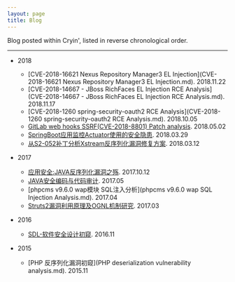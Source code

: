 ```yaml
---
layout: page
title: Blog
---
```


Blog posted within Cryin', listed in reverse chronological order.


---
* 2018
  * [CVE-2018-16621 Nexus Repository Manager3 EL Injection](CVE-2018-16621 Nexus Repository Manager3 EL Injection.md). 2018.11.22
  * [CVE-2018-14667 - JBoss RichFaces EL Injection RCE Analysis](CVE-2018-14667 - JBoss RichFaces EL Injection RCE Analysis.md). 2018.11.17
  * [CVE-2018-1260 spring-security-oauth2 RCE Analysis](CVE-2018-1260 spring-security-oauth2 RCE Analysis.md). 2018.10.05
  * [GitLab web hooks SSRF(CVE-2018-8801) Patch analysis](GitLab_web_hooks_SSRF_Patch_analysis.md). 2018.05.02
  * [SpringBoot应用监控Actuator使用的安全隐患](springboot_actuator_security_tips.md). 2018.03.29
  * [从S2-052补丁分析Xstream反序列化漏洞修复方案](Fix-xstream-object-deserialization-via-White-Listing.md). 2018.03.12
* 2017
  * [应用安全:JAVA反序列化漏洞之殇](secure-development-java-deserialization-vulnerability.md). 2017.10.12
  * [JAVA安全编码与代码审计](JAVA-Static-Code-Audit-and-Analysis.md). 2017.05 
  * [phpcms v9.6.0 wap模块 SQL注入分析](phpcms v9.6.0 wap SQL Injection Analysis.md). 2017.04
  * [Struts2漏洞利用原理及OGNL机制研究](struts2-vulnerability-analysis-and-OGNL-research.md). 2017.03
* 2016
  * [SDL-软件安全设计初窥](sdl-software-security-design.md). 2016.11

* 2015
  * [PHP 反序列化漏洞初窥](PHP deserialization vulnerability analysis.md). 2015.11
